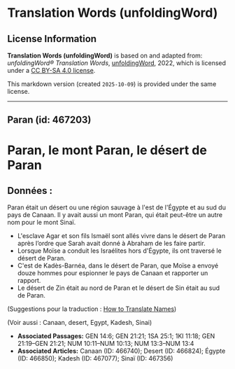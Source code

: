 # Translation Words (unfoldingWord)

## License Information

**Translation Words (unfoldingWord)** is based on and adapted from: _unfoldingWord® Translation Words_, [unfoldingWord](https://unfoldingword.org/utw), 2022, which is licensed under a [CC BY-SA 4.0 license](https://creativecommons.org/licenses/by-sa/4.0/legalcode.en).

This markdown version (created `2025-10-09`) is provided under the same license.



--------------------------------

## Paran (id: 467203)

Paran, le mont Paran, le désert de Paran
========================================

Données :
---------

Paran était un désert ou une région sauvage à l'est de l'Égypte et au sud du pays de Canaan. Il y avait aussi un mont Paran, qui était peut\-être un autre nom pour le mont Sinaï.

* L'esclave Agar et son fils Ismaël sont allés vivre dans le désert de Paran après l’ordre que Sarah avait donné à Abraham de les faire partir.
* Lorsque Moïse a conduit les Israélites hors d'Égypte, ils ont traversé le désert de Paran.
* C'est de Kadès\-Barnéa, dans le désert de Paran, que Moïse a envoyé douze hommes pour espionner le pays de Canaan et rapporter un rapport.
* Le désert de Zin était au nord de Paran et le désert de Sin était au sud de Paran.

(Suggestions pour la traduction : [How to Translate Names](rc://en/ta/man/translate/translate-names))

(Voir aussi : Canaan, desert, Egypt, Kadesh, Sinai)

* **Associated Passages:** GEN 14:6; GEN 21:21; 1SA 25:1; 1KI 11:18; GEN 21:19–GEN 21:21; NUM 10:11–NUM 10:13; NUM 13:3–NUM 13:4
* **Associated Articles:** Canaan (ID: 466740); Desert (ID: 466824); Égypte (ID: 466850); Kadesh (ID: 467077); Sinaï (ID: 467356)


